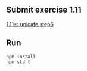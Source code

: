 ## Submit exercise 1.11
[1.11*: unicafe step6](<https://fullstackopen.com/en/part1/a_more_complex_state_debugging_react_apps#exercises-1-6-1-14:~:text=1.11*%3A%20unicafe%20step6>)

## Run
`npm install`  
`npm start`  